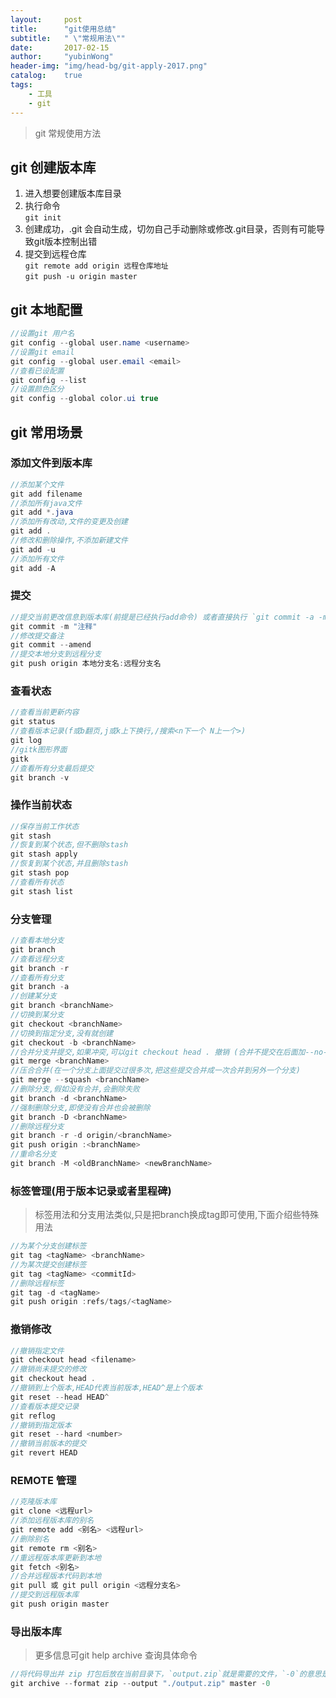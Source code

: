 ```yaml
---
layout:     post
title:      "git使用总结"
subtitle:   " \"常规用法\""
date:       2017-02-15
author:     "yubinWong"
header-img: "img/head-bg/git-apply-2017.png"
catalog:    true
tags:
    - 工具
    - git
---
```


>git 常规使用方法

## git 创建版本库
1. 进入想要创建版本库目录
2. 执行命令  
`git init`   
3. 创建成功，.git 会自动生成，切勿自己手动删除或修改.git目录，否则有可能导致git版本控制出错
4. 提交到远程仓库  
`git remote add origin 远程仓库地址`  
`git push -u origin master`

## git 本地配置

```java
//设置git 用户名
git config --global user.name <username>
//设置git email
git config --global user.email <email>
//查看已设配置
git config --list
//设置颜色区分
git config --global color.ui true
```

## git 常用场景

### 添加文件到版本库

```java
//添加某个文件
git add filename
//添加所有java文件
git add *.java
//添加所有改动,文件的变更及创建  
git add .  
//修改和删除操作,不添加新建文件  
git add -u 
//添加所有文件
git add -A 
```

### 提交

```java
//提交当前更改信息到版本库(前提是已经执行add命令) 或者直接执行 `git commit -a -m ""` 直接把内容添加并提交到版本库
git commit -m "注释" 
//修改提交备注
git commit --amend
//提交本地分支到远程分支
git push origin 本地分支名:远程分支名
```

### 查看状态

```java
//查看当前更新内容
git status
//查看版本记录(f或b翻页,j或k上下换行,/搜索<n下一个 N上一个>)
git log
//gitk图形界面
gitk
//查看所有分支最后提交
git branch -v
```

### 操作当前状态

```java
//保存当前工作状态
git stash
//恢复到某个状态,但不删除stash
git stash apply
//恢复到某个状态,并且删除stash
git stash pop
//查看所有状态
git stash list
```

### 分支管理

```java
//查看本地分支
git branch
//查看远程分支
git branch -r
//查看所有分支
git branch -a
//创建某分支
git branch <branchName>
//切换到某分支
git checkout <branchName>
//切换到指定分支,没有就创建
git checkout -b <branchName>
//合并分支并提交,如果冲突,可以git checkout head . 撤销 (合并不提交在后面加--no-commit)
git merge <branchName>
//压合合并(在一个分支上面提交过很多次,把这些提交合并成一次合并到另外一个分支)
git merge --squash <branchName>
//删除分支,假如没有合并,会删除失败
git branch -d <branchName>
//强制删除分支,即使没有合并也会被删除
git branch -D <branchName>
//删除远程分支
git branch -r -d origin/<branchName>
git push origin :<branchName>
//重命名分支
git branch -M <oldBranchName> <newBranchName>
```



### 标签管理(用于版本记录或者里程碑)
>标签用法和分支用法类似,只是把branch换成tag即可使用,下面介绍些特殊用法

```java
//为某个分支创建标签
git tag <tagName> <branchName>
//为某次提交创建标签
git tag <tagName> <commitId>
//删除远程标签
git tag -d <tagName>
git push origin :refs/tags/<tagName>
```

### 撤销修改

```java
//撤销指定文件
git checkout head <filename>
//撤销尚未提交的修改
git checkout head .
//撤销到上个版本,HEAD代表当前版本,HEAD^是上个版本
git reset --head HEAD^
//查看版本提交记录
git reflog
//撤销到指定版本
git reset --hard <number>
//撤销当前版本的提交
git revert HEAD
```

### REMOTE 管理

```java
//克隆版本库
git clone <远程url>
//添加远程版本库的别名
git remote add <别名> <远程url>
//删除别名
git remote rm <别名>
//重远程版本库更新到本地
git fetch <别名>
//合并远程版本代码到本地
git pull 或 git pull origin <远程分支名>
//提交到远程版本库
git push origin master
```

### 导出版本库
>更多信息可git help archive 查询具体命令

```java
//将代码导出并 zip 打包后放在当前目录下，`output.zip`就是需要的文件，`-0`的意思是不压缩
git archive --format zip --output "./output.zip" master -0 
```

